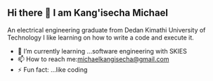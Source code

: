 ## Hi there 👋 I am Kang'isecha Michael 
An electrical engineering graduate from Dedan Kimathi University of Technology
I like learning on how to write a code and execute it.
- 🌱 I’m currently learning ...software engineering with SKIES
- 📫 How to reach me:michaelkangisecha@gmail.com
- ⚡ Fun fact: ...like coding
